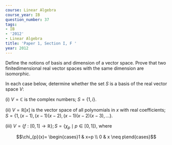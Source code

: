 ```yaml
---
course: Linear Algebra
course_year: IB
question_number: 37
tags:
- IB
- '2012'
- Linear Algebra
title: 'Paper 1, Section I, F '
year: 2012
---
```




Define the notions of basis and dimension of a vector space. Prove that two finitedimensional real vector spaces with the same dimension are isomorphic.

In each case below, determine whether the set $S$ is a basis of the real vector space $V:$

(i) $V=\mathbb{C}$ is the complex numbers; $S=\{1, i\}$.

(ii) $V=\mathbb{R}[x]$ is the vector space of all polynomials in $x$ with real coefficients; $S=\{1,(x-1),(x-1)(x-2),(x-1)(x-2)(x-3), \ldots\} .$

(iii) $V=\{f:[0,1] \rightarrow \mathbb{R}\} ; S=\left\{\chi_{p} \mid p \in[0,1]\right\}$, where

$$\chi_{p}(x)= \begin{cases}1 & x=p \\ 0 & x \neq p\end{cases}$$